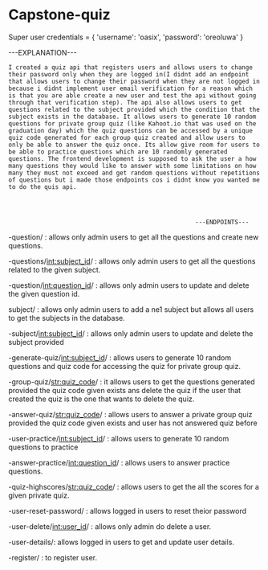 # Capstone-quiz

Super user credentials = {
    'username': 'oasix',
    'password': 'oreoluwa'
}


 ---EXPLANATION---

    I created a quiz api that registers users and allows users to change their password only when they are logged in(I didnt add an endpoint that allows users to change their password when they are not logged in because i didnt implement user email verification for a reason which is that you are able create a new user and test the api without going through that verification step). The api also allows users to get questions related to the subject provided which the condition that the subject exists in the database. It allows users to generate 10 random questions for private group quiz (like Kahoot.io that was used on the graduation day) which the quiz questions can be accessed by a unique quiz code generated for each group quiz created and allow users to only be able to answer the quiz once. Its allow give room for users to be able to practice questions which are 10 randomly generated questions. The frontend development is supposed to ask the user a how many questions they would like to answer with some limitations on how many they must not exceed and get random questions without repetitions of questions but i made those endpoints cos i didnt know you wanted me to do the quis api.
    
    
    

                                                        ---ENDPOINTS---
-question/ : allows only admin users to get all the questions and create new questions.

-questions/<int:subject_id>/ : allows only admin users to get all the questions related to the given subject.

-question/<int:question_id>/ : allows only admin users to update and delete the given question id.

subject/ : allows only admin users to add a ne1 subject but allows all users to get the subjects in the database.

-subject/<int:subject_id>/ : allows only admin users to update and delete the subject provided

-generate-quiz/<int:subject_id>/ : allows users to generate 10 random questions and quiz code for accessing the quiz for private group quiz. 

-group-quiz/<str:quiz_code>/ : it allows users to get the questions generated provided the quiz code given exists ans delete the quiz if the user that created the quiz is the one that wants to delete the quiz.


-answer-quiz/<str:quiz_code>/ : allows users to answer a private group quiz provided the quiz code given exists and user has not answered quiz before

-user-practice/<int:subject_id>/ : allows users to generate 10 random questions to practice

-answer-practice/<int:question_id>/ : allows users to answer practice questions.

-quiz-highscores/<str:quiz_code>/ : allows users to get the all the scores for a given private quiz.

-user-reset-password/ : allows logged in users to reset theior password

-user-delete/<int:user_id>/ : allows only admin do delete a user.

-user-details/: allows logged in users to get and update user details.

-register/ : to register user.
